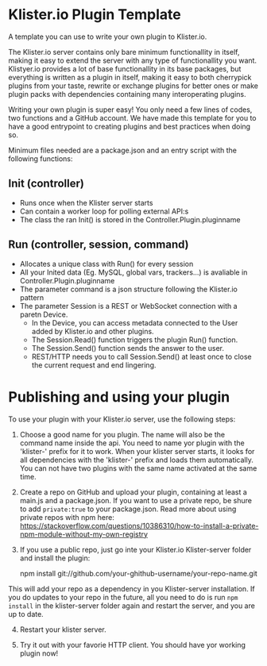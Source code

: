 # Klister.io Plugin Template


A template you can use to write your own plugin to Klister.io.


The Klister.io server contains only bare minimum functionallity in itself, making it easy to extend the server with any type of functionallity you want. Klistyer.io provides a lot of base functionallity in its base packages, but everything is written as a plugin in itself, making it easy to both cherrypick plugins from your taste, rewrite or exchange plugins for better ones or make plugin packs with dependencies containing many interoperating plugins.


Writing your own plugin is super easy! You only need a few lines of codes, two functions and a GitHub account. We have made this template for you to have a good entrypoint to creating plugins and best practices when doing so.


Minimum files needed are a package.json and an entry script with the following functions:


## Init (controller)
- Runs once when the Klister server starts
- Can contain a worker loop for polling external API:s
- The class the ran Init() is stored in the Controller.Plugin.pluginname


## Run (controller, session, command)
- Allocates a unique class with Run() for every session
- All your Inited data (Eg. MySQL, global vars, trackers...) is avaliable in Controller.Plugin.pluginname
- The parameter command is a json structure following the Klister.io pattern
- The parameter Session is a REST or WebSocket connection with a paretn Device. 
	- In the Device, you can access metadata connected to the User added by Klister.io and other plugins.
	- The Session.Read() function triggers the plugin Run() function.
	- The Session.Send() function sends the answer to the user.
	- REST/HTTP needs you to call Session.Send() at least once to close the current request and end lingering.


# Publishing and using your plugin

To use your plugin with your Klister.io server, use the following steps:


1. Choose a good name for you plugin. The name will also be the command name inside the api. You need to name yor plugin with the 'klister-' prefix for it to work. When your klister server starts, it looks for all dependencies with the 'klister-' prefix and loads them automatically. You can not have two plugins with the same name activated at the same time.


2. Create a repo on GitHub and upload your plugin, containing at least a main.js and a package.json. If you want to use a private repo, be shure to add `private:true` to your package.json. Read more about using private repos with npm here: https://stackoverflow.com/questions/10386310/how-to-install-a-private-npm-module-without-my-own-registry

3. If you use a public repo, just go inte your Klister.io Klister-server folder and install the plugin:

    npm install git://github.com/your-ghithub-username/your-repo-name.git

This will add your repo as a dependency in you Klister-server installation. If you do updates to your repo in the future, all you need to do is run `npm install` in the klister-server folder again and restart the server, and you are up to date.


4. Restart your klister server.


5. Try it out with your favorie HTTP client. You should have yor working plugin now!